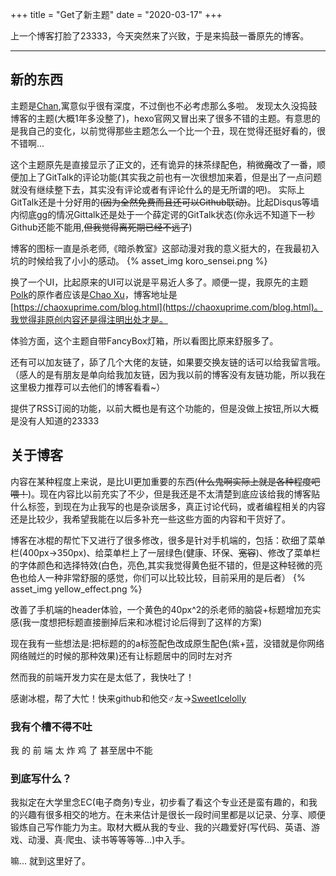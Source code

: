 +++
title = "Get了新主题"
date = "2020-03-17"
+++

上一个博客打脸了23333，今天突然来了兴致，于是来捣鼓一番原先的博客。

------

## 新的东西

主题是[Chan](https://github.com/denjones/hexo-theme-chan),寓意似乎很有深度，不过倒也不必考虑那么多啦。
发现太久没捣鼓博客的主题(大概1年多没整了)，hexo官网又冒出来了很多不错的主题。有意思的是我自己的变化，以前觉得那些主题怎么一个比一个丑，现在觉得还挺好看的，很不错啊...

这个主题原先是直接显示了正文的，还有诡异的抹茶绿配色，稍微~~魔~~改了一番，顺便加上了GitTalk的评论功能(其实我之前也有一次很想加来着，但是出了一点问题就没有继续整下去，其实没有评论或者有评论什么的是无所谓的吧)。
实际上GitTalk还是十分好用的~~(因为全然免费而且还可以Github联动)~~。比起Disqus等墙内彻底gg的情况Gittalk还是处于一个薛定谔的GitTalk状态(你永远不知道下一秒Github还能不能用,~~但我觉得离死期已经不远了~~)

博客的图标一直是杀老师,《暗杀教室》这部动漫对我的意义挺大的，在我最初入坑的时候给我了小小的感动。
{% asset_img koro_sensei.png %} 

换了一个UI，比起原来的UI可以说是平易近人多了。顺便一提，我原先的主题[Polk](https://github.com/chunqiuyiyu/hexo-theme-polk)的原作者应该是[Chao Xu](https://chaoxuprime.com/)，博客地址是[https://chaoxuprime.com/blog.html](https://chaoxuprime.com/blog.html)。我觉得非原创内容还是得注明出处才是。


体验方面，这个主题自带FancyBox灯箱，所以看图比原来舒服多了。

还有可以加友链了，舔了几个大佬的友链，如果要交换友链的话可以给我留言哦。（感人的是有朋友是单向给我加友链，因为我以前的博客没有友链功能，所以我在这里极力推荐可以去他们的博客看看~）


提供了RSS订阅的功能，以前大概也是有这个功能的，但是没做上按钮,所以大概是没有人知道的23333


## 关于博客

内容在某种程度上来说，是比UI更加重要的东西(~~什么鬼啊实际上就是各种程度吧喂！~~)。现在内容比以前充实了不少，但是我还是不太清楚到底应该给我的博客贴什么标签，到现在为止我写的也是杂谈居多，真正讨论代码，或者编程相关的内容还是比较少，我希望我能在以后多补充一些这些方面的内容和干货好了。

博客在冰棍的帮忙下又进行了很多修改，很多是针对手机端的，包括：砍细了菜单栏(400px->350px)、给菜单栏上了一层绿色(健康、环保、~~宽容~~)、修改了菜单栏的字体颜色和选择特效(白色，亮色,其实我觉得黄色挺不错的，但是这种轻微的亮色也给人一种非常舒服的感觉，你们可以比较比较，目前采用的是后者）
{% asset_img yellow_effect.png %}

改善了手机端的header体验，一个黄色的40px^2的杀老师的脑袋+标题增加充实感(我一度想把标题直接删掉后来和冰棍讨论后得到了这样的方案)

现在我有一些想法是:把标题的的a标签配色改成原生配色(紫+蓝，没错就是你网络网络贼烂的时候的那种效果)还有让标题居中的同时左对齐

然而我的前端开发力实在是太低了，我快吐了！

感谢冰棍，帮了大忙！快来github和他交♂友→[SweetIcelolly](https://github.com/SweetIceLolly)

### 我有个槽不得不吐

我 的 前 端 太 炸 鸡 了
甚至居中不能

### 到底写什么？

我拟定在大学里念EC(电子商务)专业，初步看了看这个专业还是蛮有趣的，和我的兴趣有很多相交的地方。在未来估计是很长一段时间里都是以记录、分享、顺便锻炼自己写作能力为主。取材大概从我的专业、我的兴趣爱好(写代码、英语、游戏、动漫、真·爬虫、读书等等等等...)中入手。


嘛... 就到这里好了。



